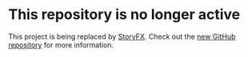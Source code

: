 # This repository is no longer active

This project is being replaced by [StoryFX](https://storyfx.zoroark.guru). Check
out the [new GitHub repository](https://github.com/utybo/StoryFX) for more 
information.